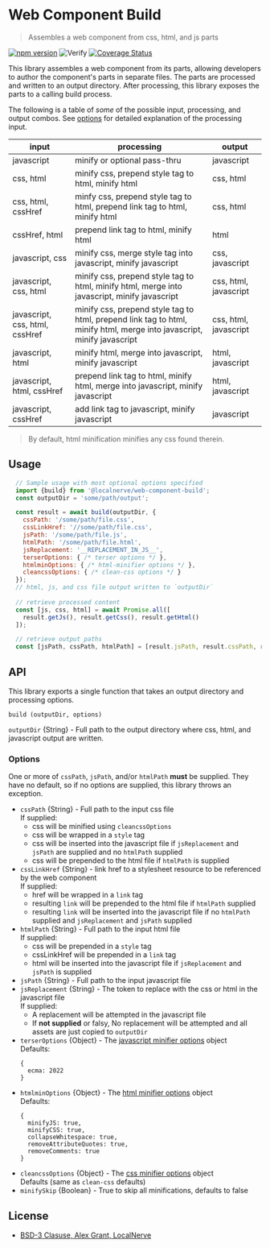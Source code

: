 # Web Component Build

> Assembles a web component from css, html, and js parts

[![npm version](https://badge.fury.io/js/@localnerve%2Fweb-component-build.svg)](https://badge.fury.io/js/@localnerve%2Fweb-component-build)
![Verify](https://github.com/localnerve/web-component-build/workflows/Verify/badge.svg)
[![Coverage Status](https://coveralls.io/repos/github/localnerve/web-component-build/badge.svg?branch=main)](https://coveralls.io/github/localnerve/web-component-build?branch=main)

This library assembles a web component from its parts, allowing developers to author the component's parts in separate files. The parts are processed and written to an output directory. After processing, this library exposes the parts to a calling build process.  

The following is a table of _some_ of the possible input, processing, and output combos. See [options](#options) for detailed explanation of the processing input.

| input | processing | output |
| ----- | ---------- | ------ |
| javascript | minify or optional pass-thru | javascript |
| css, html | minify css, prepend style tag to html, minify html | css, html |
| css, html, cssHref | minfy css, prepend style tag to html, prepend link tag to html, minify html | css, html |
| cssHref, html | prepend link tag to html, minify html | html |
| javascript, css | minify css, merge style tag into javascript, minify javascript | css, javascript |
| javascript, css, html | minify css, prepend style tag to html, minify html, merge into javascript, minify javascript | css, html, javascript |
| javascript, css, html, cssHref | minify css, prepend style tag to html, prepend link tag to html, minify html, merge into javascript, minify javascript | css, html, javascript |
| javascript, html | minify html, merge into javascript, minify javascript | html, javascript |
| javascript, html, cssHref | prepend link tag to html, minify html, merge into javascript, minify javascript | html, javascript |
| javascript, cssHref | add link tag to javascript, minify javascript | javascript |

> By default, html minification minifies any css found therein.

## Usage

```javascript
  // Sample usage with most optional options specified
  import {build} from '@localnerve/web-component-build';
  const outputDir = 'some/path/output';

  const result = await build(outputDir, {
    cssPath: '/some/path/file.css',
    cssLinkHref: '//some/path/file.css',
    jsPath: '/some/path/file.js',
    htmlPath: '/some/path/file.html',
    jsReplacement: '__REPLACEMENT_IN_JS__',
    terserOptions: { /* terser options */ },
    htmlminOptions: { /* html-minifier options */ },
    cleancssOptions: { /* clean-css options */ }
  });
  // html, js, and css file output written to `outputDir`
  
  // retrieve processed content
  const [js, css, html] = await Promise.all([
    result.getJs(), result.getCss(), result.getHtml()
  ]);

  // retrieve output paths
  const [jsPath, cssPath, htmlPath] = [result.jsPath, result.cssPath, result.htmlPath];
```

## API
This library exports a single function that takes an output directory and processing options.
```
build (outputDir, options)
```
`outputDir` {String} - Full path to the output directory where css, html, and javascript output are written.

### Options
One or more of `cssPath`, `jsPath`, and/or `htmlPath` **must** be supplied. They have no default, so if no options are supplied, this library throws an exception.  

* `cssPath` {String} - Full path to the input css file  
  If supplied:  
    + css will be minified using `cleancssOptions`
    + css will be wrapped in a `style` tag
    + css will be inserted into the javascript file if `jsReplacement` and `jsPath` are supplied and no `htmlPath` supplied
    + css will be prepended to the html file if `htmlPath` is supplied
* `cssLinkHref` {String} - link href to a stylesheet resource to be referenced by the web component  
  If supplied:
    + href will be wrapped in a `link` tag
    + resulting `link` will be prepended to the html file if `htmlPath` supplied
    + resulting `link` will be inserted into the javascript file if no `htmlPath` supplied and `jsReplacement` and `jsPath` supplied  
* `htmlPath` {String} - Full path to the input html file  
  If supplied:  
    + css will be prepended in a `style` tag
    + cssLinkHref will be prepended in a `link` tag
    + html will be inserted into the javascript file if `jsReplacement` and `jsPath` is supplied  
* `jsPath` {String} - Full path to the input javascript file
* `jsReplacement` {String} - The token to replace with the css or html in the javascript file  
  If supplied:
    + A replacement will be attempted in the javascript file
    + If **not supplied** or falsy, No replacement will be attempted and all assets are just copied to `outputDir`       
* `terserOptions` {Object} - The [javascript minifier options](https://github.com/terser/terser/blob/master/README.md#minify-options) object  
  Defaults:
  ```
  {
    ecma: 2022
  }
  ```
* `htmlminOptions` {Object} - The [html minifier options](https://github.com/kangax/html-minifier/blob/gh-pages/README.md#options-quick-reference) object  
  Defaults:  
  ```
  {
    minifyJS: true,
    minifyCSS: true,
    collapseWhitespace: true,
    removeAttributeQuotes: true,
    removeComments: true
  }
  ```
* `cleancssOptions` {Object} - The [css minifier options](https://github.com/clean-css/clean-css/blob/master/README.md#constructor-options) object  
  Defaults (same as `clean-css` defaults)  
* `minifySkip` {Boolean} - True to skip all minifications, defaults to false

## License
  * [BSD-3 Clasuse, Alex Grant, LocalNerve](LICENSE.md)